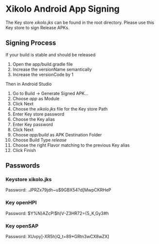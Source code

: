 Xikolo Android App Signing
==========================

The Key store _xikolo.jks_ can be found in the root directory. Please use this Key store to sign Release APKs.

## Signing Process

If your build is stable and should be released

1. Open the app/build.gradle file
2. Increase the versionName semantically
3. Increase the versionCode by 1

Then in Android Studio

1. Go to Build -> Generate Signed APK...
2. Choose _app_ as Module
3. Click Next
4. Choose the _xikolo.jks_ file for the Key store Path
5. Enter Key store password
6. Choose the Key alias
7. Enter Key password
8. Click Next
9. Choose _app/build_ as APK Destination Folder
10. Choose Build Type _release_
11. Choose the right Flavor matching to the previous Key alias
12. Click Finish

## Passwords

### Keystore xikolo.jks
Password: .JPRZx79jdh~u$9GBX54?d[MwpCKRHeP

### Key openHPI
Password: $Y%N}AZcP!$h)V-Z3HR72={5_K,Gy3#h

### Key openSAP
Password: XUvpy]-XR5h}Q_t=89*GRtn3wCX8wZX]
